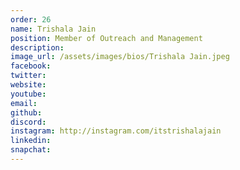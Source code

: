 ```yaml
---
order: 26
name: Trishala Jain
position: Member of Outreach and Management
description: 
image_url: /assets/images/bios/Trishala Jain.jpeg
facebook: 
twitter: 
website: 
youtube: 
email: 
github: 
discord: 
instagram: http://instagram.com/itstrishalajain
linkedin: 
snapchat: 
---
```

